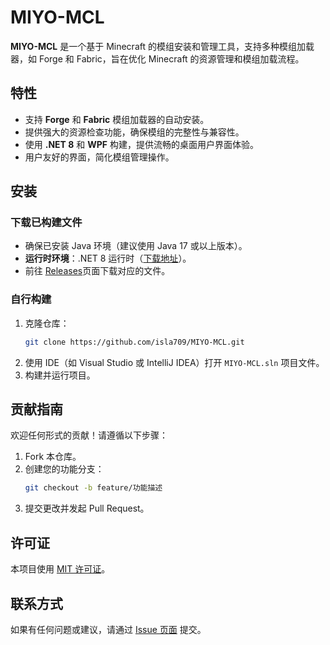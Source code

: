 # MIYO-MCL

**MIYO-MCL** 是一个基于 Minecraft 的模组安装和管理工具，支持多种模组加载器，如 Forge 和 Fabric，旨在优化 Minecraft 的资源管理和模组加载流程。

## 特性

- 支持 **Forge** 和 **Fabric** 模组加载器的自动安装。
- 提供强大的资源检查功能，确保模组的完整性与兼容性。
- 使用 **.NET 8** 和 **WPF** 构建，提供流畅的桌面用户界面体验。
- 用户友好的界面，简化模组管理操作。

## 安装

### 下载已构建文件
- 确保已安装 Java 环境（建议使用 Java 17 或以上版本）。
- **运行时环境**：.NET 8 运行时（[下载地址](https://dotnet.microsoft.com/en-us/download/dotnet/8.0)）。
- 前往 [Releases](https://github.com/isla709/MIYO-MCL/releases)页面下载对应的文件。

### 自行构建
1. 克隆仓库：
   ```bash
   git clone https://github.com/isla709/MIYO-MCL.git
   ```
2. 使用 IDE（如 Visual Studio 或 IntelliJ IDEA）打开 `MIYO-MCL.sln` 项目文件。
3. 构建并运行项目。

## 贡献指南

欢迎任何形式的贡献！请遵循以下步骤：
1. Fork 本仓库。
2. 创建您的功能分支：
   ```bash
   git checkout -b feature/功能描述
   ```
3. 提交更改并发起 Pull Request。

## 许可证

本项目使用 [MIT 许可证](LICENSE)。

## 联系方式

如果有任何问题或建议，请通过 [Issue 页面](https://github.com/isla709/MIYO-MCL/issues) 提交。
```
